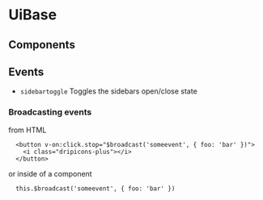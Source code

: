 # UiBase


## Components

## Events

- `sidebartoggle` Toggles the sidebars open/close state

### Broadcasting events

  from HTML
```
  <button v-on:click.stop="$broadcast('someevent', { foo: 'bar' })">
    <i class="dripicons-plus"></i>
  </button>
```
  or inside of a component
```
  this.$broadcast('someevent', { foo: 'bar' })
```
